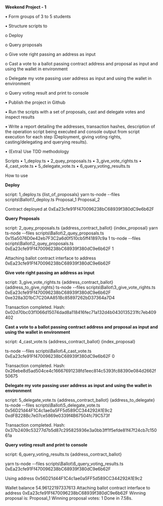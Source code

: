 
**Weekend Project - 1**

•	Form groups of 3 to 5 students

•	Structure scripts to

o	Deploy

o	Query proposals

o	Give vote right passing an address as input

o	Cast a vote to a ballot passing contract address and proposal as input and using the wallet in environment

o	Delegate my vote passing user address as input and using the wallet in environment

o	Query voting result and print to console


•	Publish the project in Github

•	Run the scripts with a set of proposals, cast and delegate votes and inspect results

•	Write a report detailing the addresses, transaction hashes, description of the operation script being executed and console output from script execution for each step (Deployment, giving voting rights, casting/delegating and querying results).

•	(Extra) Use TDD methodology


Scripts
•	1_deploy.ts
•	2_quey_proposals.ts
•	3_give_vote_rights.ts
•	4_cast_vote.ts
•	5_delegate_vote.ts
•	6_query_voting_results.ts

How to use

**Deploy**

script: 1_deploy.ts {list_of_proposals}
yarn ts-node --files scripts\Ballot\1_deploy.ts Proposal_1 Proposal_2


 

Contract deployed at 0xEa23cfe91Ff470096238bC68939f380dC9e6b62F

**Query Proposals**

script: 2_quey_proposals.ts {address_contract_ballot} {index_proposal}
yarn ts-node --files scripts\Ballot\2_quey_proposals.ts 0x15a5076D0e42eb7F3C2a6d0f510cb5ff41897c9a 1 ts-node --files scripts\Ballot\2_quey_proposals.ts 0xEa23cfe91Ff470096238bC68939f380dC9e6b62F 1

 

Attaching ballot contract interface to address 0xEa23cfe91Ff470096238bC68939f380dC9e6b62F

**Give vote right passing an address as input**

script: 3_give_vote_rights.ts {address_contract_ballot} {address_to_give_rights}
ts-node --files scripts\Ballot\3_give_vote_rights.ts  0xEa23cfe91Ff470096238bC68939f380dC9e6b62F 0xe328a3D1bC7C20AA851Bc85897262bD37364a7D4
 

Transaction completed. Hash: 0x02d70bc03f1066d15074dad8a118416fec71a132d4b0430135231fc7eb409402

**Cast a vote to a ballot passing contract address and proposal as input and using the wallet in environment**

script: 4_cast_vote.ts {address_contract_ballot} {index_proposal}

ts-node --files scripts\Ballot\4_cast_vote.ts 0xEa23cfe91Ff470096238bC68939f380dC9e6b62F 0




 
Transaction completed. Hash: 0x26ebe8d5ad504ce4c16667691238fd1eec814c5393fc88390e084d2662f50675

**Delegate my vote passing user address as input and using the wallet in environment**

script: 5_delegate_vote.ts {address_contract_ballot} {address_to_delegate}
ts-node --files scripts\Ballot\5_delegate_vote.ts 0x56D21d44F1C4c1ae0a5FF5d589CC344292A1E9c2 0xdFB228Bc7e07ce5869e0339f4B67504fc79C573f


 

Transaction completed. Hash: 0x37b2409c53277d7b5d87c295825936e3a0bb3ff1f5efde81f47f24cb7c15061a

**Query voting result and print to console**

script: 6_query_voting_results.ts {address_contract_ballot}

yarn ts-node --files scripts\Ballot\6_query_voting_results.ts 0xEa23cfe91Ff470096238bC68939f380dC9e6b62F

 

Using address 0x56D21d44F1C4c1ae0a5FF5d589CC344292A1E9c2

Wallet balance 54.96122197337613
Attaching ballot contract interface to address 0xEa23cfe91Ff470096238bC68939f380dC9e6b62F
Winning proposal is: Proposal_1
Winning proposal votes: 1
Done in 7.58s.

